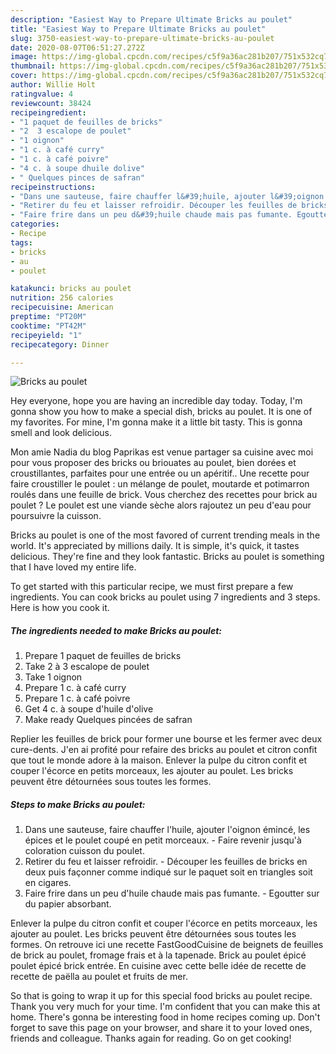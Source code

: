 ```yaml
---
description: "Easiest Way to Prepare Ultimate Bricks au poulet"
title: "Easiest Way to Prepare Ultimate Bricks au poulet"
slug: 3750-easiest-way-to-prepare-ultimate-bricks-au-poulet
date: 2020-08-07T06:51:27.272Z
image: https://img-global.cpcdn.com/recipes/c5f9a36ac281b207/751x532cq70/bricks-au-poulet-photo-principale-de-la-recette.jpg
thumbnail: https://img-global.cpcdn.com/recipes/c5f9a36ac281b207/751x532cq70/bricks-au-poulet-photo-principale-de-la-recette.jpg
cover: https://img-global.cpcdn.com/recipes/c5f9a36ac281b207/751x532cq70/bricks-au-poulet-photo-principale-de-la-recette.jpg
author: Willie Holt
ratingvalue: 4
reviewcount: 38424
recipeingredient:
- "1 paquet de feuilles de bricks"
- "2  3 escalope de poulet"
- "1 oignon"
- "1 c. à café curry"
- "1 c. à café poivre"
- "4 c. à soupe dhuile dolive"
- " Quelques pinces de safran"
recipeinstructions:
- "Dans une sauteuse, faire chauffer l&#39;huile, ajouter l&#39;oignon émincé, les épices et le poulet coupé en petit morceaux. Faire revenir jusqu&#39;à coloration cuisson du poulet."
- "Retirer du feu et laisser refroidir. Découper les feuilles de bricks en deux puis façonner comme indiqué sur le paquet soit en triangles soit en cigares."
- "Faire frire dans un peu d&#39;huile chaude mais pas fumante. Egoutter sur du papier absorbant."
categories:
- Recipe
tags:
- bricks
- au
- poulet

katakunci: bricks au poulet 
nutrition: 256 calories
recipecuisine: American
preptime: "PT20M"
cooktime: "PT42M"
recipeyield: "1"
recipecategory: Dinner

---
```



![Bricks au poulet](https://img-global.cpcdn.com/recipes/c5f9a36ac281b207/751x532cq70/bricks-au-poulet-photo-principale-de-la-recette.jpg)

Hey everyone, hope you are having an incredible day today. Today, I'm gonna show you how to make a special dish, bricks au poulet. It is one of my favorites. For mine, I'm gonna make it a little bit tasty. This is gonna smell and look delicious.

Mon amie Nadia du blog Paprikas est venue partager sa cuisine avec moi pour vous proposer des bricks ou briouates au poulet, bien dorées et croustillantes, parfaites pour une entrée ou un apéritif.. Une recette pour faire croustiller le poulet : un mélange de poulet, moutarde et potimarron roulés dans une feuille de brick. Vous cherchez des recettes pour brick au poulet ? Le poulet est une viande sèche alors rajoutez un peu d&#39;eau pour poursuivre la cuisson.

Bricks au poulet is one of the most favored of current trending meals in the world. It's appreciated by millions daily. It is simple, it's quick, it tastes delicious. They're fine and they look fantastic. Bricks au poulet is something that I have loved my entire life.


To get started with this particular recipe, we must first prepare a few ingredients. You can cook bricks au poulet using 7 ingredients and 3 steps. Here is how you cook it.

<!--inarticleads1-->

##### The ingredients needed to make Bricks au poulet:

1. Prepare 1 paquet de feuilles de bricks
1. Take 2 à 3 escalope de poulet
1. Take 1 oignon
1. Prepare 1 c. à café curry
1. Prepare 1 c. à café poivre
1. Get 4 c. à soupe d&#39;huile d&#39;olive
1. Make ready  Quelques pincées de safran


Replier les feuilles de brick pour former une bourse et les fermer avec deux cure-dents. J&#39;en ai profité pour refaire des bricks au poulet et citron confit que tout le monde adore à la maison. Enlever la pulpe du citron confit et couper l&#39;écorce en petits morceaux, les ajouter au poulet. Les bricks peuvent être détournées sous toutes les formes. 

<!--inarticleads2-->

##### Steps to make Bricks au poulet:

1. Dans une sauteuse, faire chauffer l&#39;huile, ajouter l&#39;oignon émincé, les épices et le poulet coupé en petit morceaux. - Faire revenir jusqu&#39;à coloration cuisson du poulet.
1. Retirer du feu et laisser refroidir. - Découper les feuilles de bricks en deux puis façonner comme indiqué sur le paquet soit en triangles soit en cigares.
1. Faire frire dans un peu d&#39;huile chaude mais pas fumante. - Egoutter sur du papier absorbant.


Enlever la pulpe du citron confit et couper l&#39;écorce en petits morceaux, les ajouter au poulet. Les bricks peuvent être détournées sous toutes les formes. On retrouve ici une recette FastGoodCuisine de beignets de feuilles de brick au poulet, fromage frais et à la tapenade. Brick au poulet épicé poulet épicé brick entrée. En cuisine avec cette belle idée de recette de recette de paëlla au poulet et fruits de mer. 

So that is going to wrap it up for this special food bricks au poulet recipe. Thank you very much for your time. I'm confident that you can make this at home. There's gonna be interesting food in home recipes coming up. Don't forget to save this page on your browser, and share it to your loved ones, friends and colleague. Thanks again for reading. Go on get cooking!
